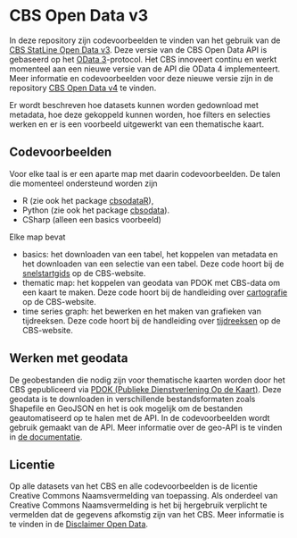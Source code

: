 # CBS Open Data v3
In deze repository zijn codevoorbeelden te vinden van het gebruik van de [CBS StatLine Open Data v3](https://www.cbs.nl/nl-nl/onze-diensten/open-data). Deze versie van de CBS Open Data API is gebaseerd op het [OData 3](https://www.odata.org/)-protocol. 
Het CBS innoveert continu en werkt momenteel aan een nieuwe versie van de API die OData 4 implementeert. Meer informatie en codevoorbeelden voor deze nieuwe versie zijn in de repository [CBS Open Data v4](https://github.com/statistiekcbs/CBS-Open-Data-v4) te vinden.

Er wordt beschreven hoe datasets kunnen worden gedownload met metadata, hoe deze gekoppeld kunnen worden, hoe filters en selecties werken en er is een voorbeeld uitgewerkt van een thematische kaart.

## Codevoorbeelden
Voor elke taal is er een aparte map met daarin codevoorbeelden. De talen die momenteel ondersteund worden zijn
* R (zie ook het package [cbsodataR](https://github.com/edwindj/cbsodataR)),
* Python (zie ook het package [cbsodata](https://github.com/J535D165/cbsodata)).
* CSharp (alleen een basics voorbeeld)

Elke map bevat
* basics: het downloaden van een tabel, het koppelen van metadata en het downloaden van een selectie van een tabel. Deze code hoort bij de [snelstartgids](https://www.cbs.nl/nl-nl/onze-diensten/open-data/databank-cbs-statline-als-open-data/snelstartgids) op de CBS-website. 
* thematic map: het koppelen van geodata van PDOK met CBS-data om een kaart te maken. Deze code hoort bij de handleiding over [cartografie](https://www.cbs.nl/nl-nl/onze-diensten/open-data/databank-cbs-statline-als-open-data/cartografie) op de CBS-website. 
* time series graph: het bewerken en het maken van grafieken van tijdreeksen. Deze code hoort bij de handleiding over [tijdreeksen](https://www.cbs.nl/nl-nl/onze-diensten/open-data/databank-cbs-statline-als-open-data/tijdreeksen) op de CBS-website.

## Werken met geodata
De geobestanden die nodig zijn voor thematische kaarten worden door het CBS gepubliceerd via [PDOK (Publieke Dienstverlening Op de Kaart)](https://www.pdok.nl/datasets). Deze geodata is te downloaden in verschillende bestandsformaten zoals Shapefile en GeoJSON en het is ook mogelijk om de bestanden geautomatiseerd op te halen met de API. In de codevoorbeelden wordt gebruik gemaakt van de API. Meer informatie over de geo-API is te vinden in [de documentatie](https://pdok-ngr.readthedocs.io/).

## Licentie
Op alle datasets van het CBS en alle codevoorbeelden is de licentie Creative Commons Naamsvermelding van toepassing. Als onderdeel van Creative Commons Naamsvermelding is het bij hergebruik verplicht te vermelden dat de gegevens afkomstig zijn van het CBS. Meer informatie is te vinden in de [Disclaimer Open Data](https://www.cbs.nl/-/media/statline/documenten/disclaimer-open-data-v-2.pdf?la=nl-nl).
